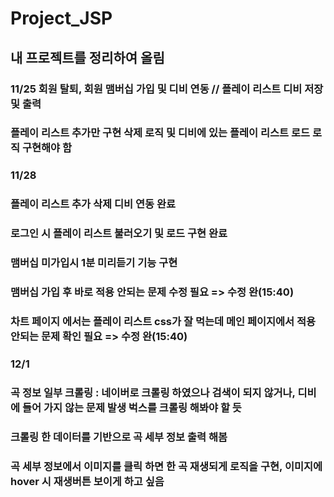 # Project_JSP
## 내 프로젝트를 정리하여 올림

### 11/25 회원 탈퇴, 회원 맴버십 가입 및 디비 연동 // 플레이 리스트 디비 저장 및 출력
### 플레이 리스트 추가만 구현 삭제 로직 및 디비에 있는 플레이 리스트 로드 로직 구현해야 함

### 11/28 
### 플레이 리스트 추가 삭제 디비 연동 완료
### 로그인 시 플레이 리스트 불러오기 및 로드 구현 완료
### 맴버십 미가입시 1분 미리듣기 기능 구현
### 맴버십 가입 후 바로 적용 안되는 문제 수정 필요 => 수정 완(15:40)
### 차트 페이지 에서는 플레이 리스트 css가 잘 먹는데 메인 페이지에서 적용 안되는 문제 확인 필요 => 수정 완(15:40)

### 12/1
### 곡 정보 일부 크롤링 :  네이버로 크롤링 하였으나 검색이 되지 않거나, 디비에 들어 가지 않는 문제 발생 벅스를 크롤링 해봐야 할 듯
### 크롤링 한 데이터를 기반으로 곡 세부 정보 출력 해봄
### 곡 세부 정보에서 이미지를 클릭 하면 한 곡 재생되게 로직을 구현, 이미지에 hover 시 재생버튼 보이게 하고 싶음

